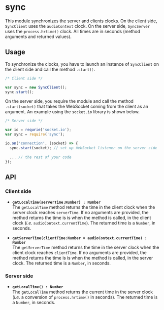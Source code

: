 # sync

This module synchronizes the server and clients clocks. On the client side, `SyncClient` uses the `audioContext` clock. On the server side, `SyncServer` uses the `process.hrtime()` clock. All times are in seconds (method arguments and returned values).

## Usage

To synchronize the clocks, you have to launch an instance of `SyncClient` on the client side and call the method `.start()`.

```javascript
/* Client side */

var sync = new SyncClient();
sync.start();
```

On the server side, you require the module and call the method `.start(socket)` that takes the WebSocket coming from the client as an argument. An example using the `socket.io` library is shown below.

```javascript
/* Server side */

var io = requrie('socket.io');
var sync = require('sync');

io.on('connection', (socket) => {
  sync.start(socket); // set up WebSocket listener on the server side
  
  ... // the rest of your code
});
```

## API

### Client side

- **`getLocalTime(serverTime:Number) : Number`**  
  The `getLocalTime` method returns the time in the client clock when the server clock reaches `serverTime`. If no arguments are provided, the method returns the time is is when the method is called, in the client clock (*i.e.* `audioContext.currentTime`). The returned time is a `Number`, in seconds.

- **`getServerTime(clientTime:Number = audioContext.currentTime) : Number`**  
  The `getServerTime` method returns the time in the server clock when the client clock reaches `clientTime`. If no arguments are provided, the method returns the time is is when the method is called, in the server clock. The returned time is a `Number`, in seconds.

### Server side

- **`getLocalTime() : Number`**  
  The `getLocalTime` method returns the current time in the server clock (*i.e.* a conversion of `process.hrtime()` in seconds). The returned time is a `Number`, in seconds.
